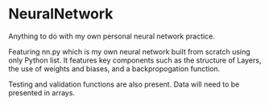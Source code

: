 # NeuralNetwork
Anything to do with my own personal neural network practice.

Featuring nn.py which is my own neural network built from scratch using only Python list.
It features key components such as the structure of Layers, the use of weights and biases,
and a backpropogation function.

Testing and validation functions are also present. Data will need to be presented in arrays.
